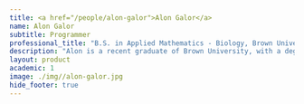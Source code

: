 ```yaml
---
title: <a href="/people/alon-galor">Alon Galor</a>
name: Alon Galor
subtitle: Programmer
professional_title: "B.S. in Applied Mathematics - Biology, Brown University, Scientific Programmer (2017-2021), PhD student, University of Oxford"  # Joined professional titles
description: "Alon is a recent graduate of Brown University, with a degree in Applied Mathematics - Biology (B.S.) and Economics (B.A.). Prior to joining the lab, he worked as a Research Associate at Harvard Business School and spent summers at Central and Investment Banks. In the coming years, Alon hopes to pursue doctoral studies in Biomedical Informatics."
layout: product
academic: 1
image: ./img//alon-galor.jpg
hide_footer: true
---
```

